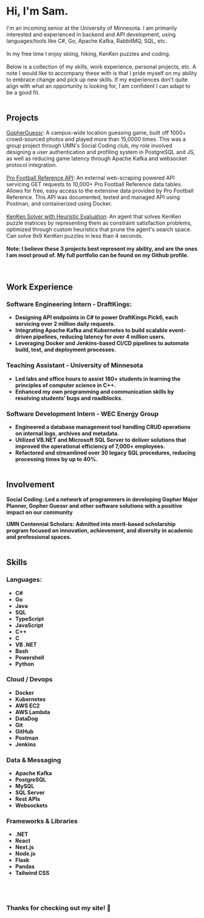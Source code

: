 # Hi, I'm Sam.
I'm an incoming senior at the University of Minnesota. I am primarily interested and experienced in backend and API development, using languages/tools like C#, Go, Apache Kafka, RabbitMQ, SQL, etc.
<br></br>
In my free time I enjoy skiing, hiking, KenKen puzzles and coding.
<br></br>
Below is a collection of my skills, work experience, personal projects, etc. A note I would like to accompany these with is that I pride myself on my ability to embrace change and pick up new skills. If my experiences don't quite align with what an opportunity is looking for, I am confident I can adapt to be a good fit.
<br></br>
## Projects
[GopherGuessr](https://github.com/Divyesh-Thirukonda/gopherguessr): A campus-wide location guessing game, built off 1000+ crowd-sourced photos and played more than 15,0000 times. This was a group project through UMN's Social Coding club, my role involved designing a user authentication and profiling system in PostgreSQL and JS, as well as reducing game latency through Apache Kafka and websocket protocol integration.
<br></br>
[Pro Football Reference API](https://github.com/BREISAMU/pro-football-reference-api): An external web-scraping powered API servicing GET requests to 10,000+ Pro Football Reference data tables. Allows for free, easy access to the extensive data provided by Pro Football Reference. This API was documented, tested and managed API using Postman, and containerized using Docker.
<br></br>
[KenKen Solver with Heuristic Evaluation](https://github.com/BREISAMU/kenken-heuristic-evaluation): An agent that solves KenKen puzzle matrices by representing them as constraint satisfaction problems, optimized through custom heuristics that prune the agent's search space. Can solve 9x9 KenKen puzzles in less than 4 seconds.
<br></br>
<b>Note: I believe these 3 projects best represent my ability, and are the ones I am most proud of. My full portfolio can be found on my Github profile.</br>
<br></br>
## Work Experience
### Software Engineering Intern - DraftKings:
- Designing API endpoints in C# to power DraftKings Pick6, each servicing over 2 million daily requests.
- Integrating Apache Kafka and Kubernetes to build scalable event-driven pipelines, reducing latency for over 4 million users.
- Leveraging Docker and Jenkins-based CI/CD pipelines to automate build, test, and deployment processes.
### Teaching Assistant - University of Minnesota
- Led labs and office hours to assist 180+ students in learning the principles of computer science in C++.
-  Enhanced my own programming and communication skills by resolving students’ bugs and roadblocks.
### Software Development Intern - WEC Energy Group
- Engineered a database management tool handling CRUD operations on internal logs, archives and metadata.
- Utilized VB.NET and Microsoft SQL Server to deliver solutions that improved the operational efficiency of 7,000+ employees.
- Refactored and streamlined over 30 legacy SQL procedures, reducing processing times by up to 40%.
<br></br>
## Involvement
<b>Social Coding:</b> Led a network of programmers in developing Gopher Major Planner, Gopher Guessr and other software solutions with a positive impact on our community

<b>UMN Centennial Scholars:</b> Admitted into merit-based scholarship program focused on innovation, achievement, and diversity in academic and professional spaces.
<br></br>
## Skills
### Languages:
- C#
- Go
- Java
- SQL
- TypeScript
- JavaScript
- C++
- C
- VB .NET
- Bash
- Powershell
- Python
### Cloud / Devops
- Docker
- Kubernetes
- AWS EC2
- AWS Lambda
- DataDog
- Git
- GitHub
- Postman
- Jenkins
### Data & Messaging
- Apache Kafka
- PostgreSQL
- MySQL
- SQL Server
- Rest APIs
- Websockets
### Frameworks & Libraries
- .NET
- React
- Next.js
- Node.js
- Flask
- Pandas
- Tailwind CSS
<br></br>
<br></br>
### Thanks for checking out my site! 🥳
